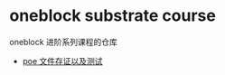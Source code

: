 # oneblock substrate course
oneblock 进阶系列课程的仓库

- [poe 文件存证以及测试](https://github.com/hello-substrate/oneblock-substrate-course/tree/1-1-poe)